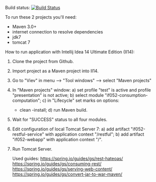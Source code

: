 Build status: [![Build Status](https://buildhive.cloudbees.com/job/if052java/job/if052/badge/icon)](https://buildhive.cloudbees.com/job/if052java/job/if052/)

To run these 2 projects you'll need:
  - Maven 3.0+
  - internet connection to resolve dependencies
  - jdk7
  - tomcat 7

How to run application with Intellij Idea 14 Ultimate Edition (II14):
1. Clone the project from Github.
2. Import project as a Maven project into II14.
3. Go to "Viev" in menu --> "Tool windows" --> select "Maven projects"
4. In "Maven projects" window:
   a) set profile "test" is active and profile "presentation" is not active;
   b) select module "if052-consumption-computation";
   c) in "Lifecycle" set marks on options:
      - clean
      -install;
   d) run Maven build.
5. Wait for "SUCCESS" status to all four modules.
6. Edit configuration of local Tomcat Server 7:
   a) add artifact "if052-restful-service" with application context "/restful";
   b) add artifact "if052-webapp" with application context "/".
7. Run Tomcat Server.

    Used guides:
https://spring.io/guides/gs/rest-hateoas/
https://spring.io/guides/gs/consuming-rest/
https://spring.io/guides/gs/serving-web-content/
https://spring.io/guides/gs/convert-jar-to-war-maven/
